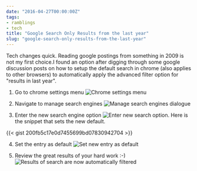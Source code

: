 ```yaml
---
date: "2016-04-27T00:00:00Z"
tags:
- ramblings
- tech
title: "Google Search Only Results from the last year"
slug: "google-search-only-results-from-the-last-year"
---
```


Tech changes quick. Reading google postings from something in 2009 is not my first choice.I found an option after digging through some google discussion posts on how to setup the default search in chrome (also applies to other browsers) to automatically apply the advanced filter option for "results in last year".

1.  Go to chrome settings menu
![Chrome settings menu](/images/2016-04-27_10-55-49.png)

2.  Navigate to manage search engines
![Manage search engines dialogue](/images/2016-04-27_10-55-57.png)

3.  Enter the new search engine option
![Enter new search option](/images/2016-04-27_10-56-16.png).
Here is the snippet that sets the new default.

{{< gist 200fb5c17e0d7455699bd07830942704 >}}


4.  Set the entry as default
![Set new entry as default](/images/2016-04-27_10-56-36.png)

5.  Review the great results of your hard work :-)
![Results of search are now automatically filtered](/images/2016-04-27_10-57-01.png)
